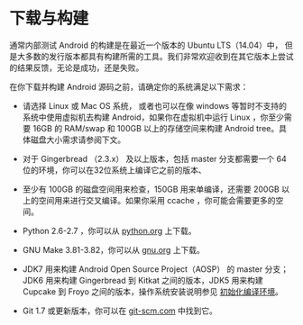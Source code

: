 # 下载与构建

通常内部测试 Android 的构建是在最近一个版本的 Ubuntu LTS（14.04）中， 但是大多数的发行版本都具有构建所需的工具。我们非常欢迎收到在其它版本上尝试的结果反馈，无论是成功，还是失败。

在你下载并构建 Android 源码之前，请确定你的系统满足以下需求：

*   请选择 Linux 或 Mac OS 系统， 或者也可以在像 windows 等暂时不支持的系统中使用虚拟机去构建 Android，如果你在虚拟机中运行 Linux ，你至少需要 16GB 的 RAM/swap 和 100GB 以上的存储空间来构建 Android tree。具体磁盘大小需求请参阅下文。

*   对于 Gingerbread （2.3.x） 及以上版本，包括 master 分支都需要一个 64 位的环境，你可以在32位系统上编译它之前的版本、

*   至少有 100GB 的磁盘空间用来检查，150GB 用来单编译，还需要 200GB 以上的空间用来进行交叉编译。如果你采用 ccache ，你可能会需要更多的空间。

*   Python 2.6-2.7 ，你可以从 [python.org](https://www.python.org/downloads/) 上下载。

*   GNU Make 3.81-3.82，你可以从 [gnu.org](http://ftp.gnu.org/gnu/make/) 上下载。

*   JDK7 用来构建 Android Open Source Project（AOSP） 的 master 分支；JDK6 用来构建 Gingerbread 到 Kitkat 之间的版本，JDK5 用来构建 Cupcake 到 Froyo 之间的版本，操作系统安装说明参见 [初始化编译环境](init-build-env.html)。

*   Git 1.7 或更新版本，你可以在 [git-scm.com](http://git-scm.com/download) 中找到它。
